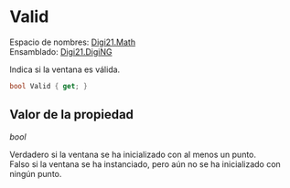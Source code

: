 # Valid

Espacio de nombres: [Digi21.Math](../../)  
Ensamblado: [Digi21.DigiNG](../../../)

Indica si la ventana es válida.

```csharp
bool Valid { get; }
```

## Valor de la propiedad

_bool_

Verdadero si la ventana se ha inicializado con al menos un punto.  
Falso si la ventana se ha instanciado, pero aún no se ha inicializado con ningún punto.


